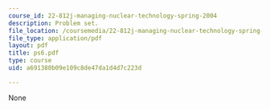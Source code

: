 ```yaml
---
course_id: 22-812j-managing-nuclear-technology-spring-2004
description: Problem set.
file_location: /coursemedia/22-812j-managing-nuclear-technology-spring-2004/a691380b09e109c8de47da1d4d7c223d_ps6.pdf
file_type: application/pdf
layout: pdf
title: ps6.pdf
type: course
uid: a691380b09e109c8de47da1d4d7c223d

---
```

None